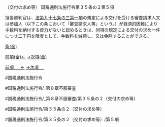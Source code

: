 （交付の求め等）
国税通則法施行令第３５条の２第５項

担当審判官は、[法第九十七条の三第一項](国税通則法＿＿＿＿＿第９７条の３第１項)の規定による交付を受ける審査請求人又は参加人（以下この条において「審査請求人等」という。）が経済的困難により手数料を納付する資力がないと認めるときは、同項の規定による交付の求め一件につき二千円を限度として、手数料を減額し、又は免除することができる。

[条(全)](国税通則法施行＿令＿第３５条の２_.md)

[前項(全)←](国税通則法施行＿令＿第３５条の２第４項_.md)    [→次項(全)](国税通則法施行＿令＿第３５条の２第６項_.md)

[前項 　 ←](国税通則法施行＿令＿第３５条の２第４項.md)    [→次項 　 ](国税通則法施行＿令＿第３５条の２第６項.md)



#国税通則法施行令

#国税通則法施行令/_第８章不服審査

#国税通則法施行令/_第８章不服審査/第３５条の２（交付の求め等）

#国税通則法施行令/第３５条の２（交付の求め等）

#国税通則法施行令/第３５条の２（交付の求め等）/第５項

